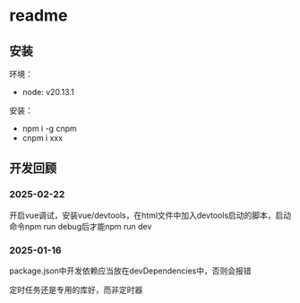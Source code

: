 # readme

## 安装

环境：

- node: v20.13.1

安装：

- npm i -g cnpm
- cnpm i xxx

## 开发回顾

### 2025-02-22

开启vue调试，安装vue/devtools，在html文件中加入devtools启动的脚本，启动命令npm run debug后才能npm run dev

### 2025-01-16

package.json中开发依赖应当放在devDependencies中，否则会报错

定时任务还是专用的库好，而非定时器

